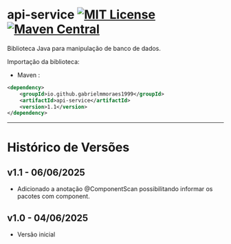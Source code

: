 # api-service [![MIT License](https://img.shields.io/github/license/gabrielmmoraes1999/api-service.svg) ](https://github.com/gabrielmmoraes1999/api-service/blob/main/LICENSE) [![Maven Central](https://img.shields.io/maven-central/v/io.github.gabrielmmoraes1999/api-service.svg?label=Maven%20Central)](https://central.sonatype.com/artifact/io.github.gabrielmmoraes1999/DBRepository)
Biblioteca Java para manipulação de banco de dados.

Importação da biblioteca:
- Maven :
```xml
<dependency>
    <groupId>io.github.gabrielmmoraes1999</groupId>
    <artifactId>api-service</artifactId>
    <version>1.1</version>
</dependency>
```
________________________________________________________________________________________________

# Histórico de Versões

## v1.1 - 06/06/2025
- Adicionado a anotação @ComponentScan possibilitando informar os pacotes com component.

## v1.0 - 04/06/2025
- Versão inicial